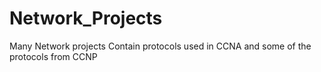 # Network_Projects
Many Network projects Contain protocols used in CCNA and some of the protocols from CCNP
